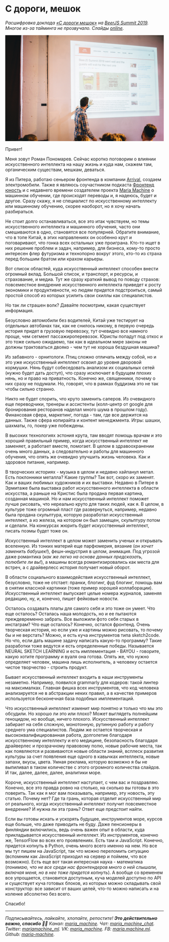 # С дороги, мешок

*Расшифровка доклада [«С дороги мешок»](https://twitter.com/BeerJSSummit/status/1145003684427980800) на [BeerJS Summit 2019](https://beerjssummit.com/). Многое из-за тайминга не прозвучало. Слайды [online](https://www.icloud.com/keynote/0CQ9RP5sYAX672pk5-T4f2lig#from-the-road-meshok).*

![](./cover.jpg)

Привет!

Меня зовут Роман Пономарев. Сейчас коротко поговорим о влиянии искусственного интеллекта на нашу жизнь и куда нам, скажем там, органическим существам, мешкам, деваться.

Я из Питера, работаю сеньером фронтенда в компании [Arrival](https://arrival.com/), создаем электромобили. Также я являюсь соучастником подкаста [Фронтенд юность](https://youknow.st/) и с недавнего времени создателем проекта [Maria Machine](https://medium.com/maria-machine) о машинном обучении, где происходят переводы и, я надеюсь, будет и другое. Сразу скажу, я не специалист по искусственному интеллекту или машинному обучению, скорее наоборот, но я хочу начать разбираться.

Не стоит долго останавливаться, все это итак чувствуем, но темы искусственного интеллекта и машинного обучения, часто они смешиваются в одно, становятся все популярней. Обратите внимание, что в топе Китай, в этих направлениях он особенно крут и поговаривают, что гонка всех остальных уже проиграна. Кто-то ищет в них решение проблем и задач, например, для бизнеса, кому-то просто интересен флер футуризма и технопорно вокруг этого, кто-то из страха перед большим братом или крахом карьеры.

Вот список областей, куда искусственный интеллект способен внести огромный вклад. Большой список, и транспорт, и ресурсы, и страхование, и медиа. Тут же сразу краткий вывод по поводу страхов: повсеместное внедрение искусственного интеллекта приведет к росту экономики и продуктивности, но людям придется подстроиться, самый простой способ из которых усилить свои скиллы как специалистов.

Но так ли страшен волк? Давайте посмотрим, какая существует информация.

Безусловно автомобили без водителей, Китай уже тестирует на отдельных автобанах так, как не снилось никому, в первую очередь история придет в грузовую перевозку, тут очевидно все намного проще, чем сегмент пассажироперевозок. Юристы попадут под откос и это тоже сильно ожидаемо, так как в идеальном мире законы не должны трактоваться двояко - чем тут не хороша бездушная машина?

Из забавного - орнитологи. Птиц сложно отличать между собой, но и это уже искусственный интеллект освоил до уровня дворовой кормушки. Нянь будут собеседовать анализом их социальных сетей (нужно будет дать доступ), что сразу исключает в будущем плохих нянь, но и право на приватность. Конечно же, священники, почему о них сразу не подумали. Но, говорят, что в рамках буддизма это не так чтобы сильно странно.

Никто не будет спорить, что круто заменить саперов. Из очевидного еще переводчики, тренеры и ассистенты (колл-центр от google для бронирования ресторанов наделал много шума в прошлом году). Финансовая сфера, маркетинг, погода - там, где все держится на данных. Также сфера копирайта и контент менеджмента. Игры: шашки, шахматы, го, покер уже побеждены.

В высоких технологиях эстония крута, там вводят помощь врачам и это хороший правильный пример, когда искусственный интеллект не заменяет, а работает вместе, помогает. В целом в здравоохранении очень много данных, а следовательно и работы для машинного обучения, что опять же очевидно улучшить жизнь человека. Как и здоровое питание, например.

В творческих историях - музыка в целом и недавно хайпанул метал. Есть поклонники металла? Какие группы? Так вот, скоро их заменят. Как и ваших любимых художников и их выставки. Недавно в Питере в Эрмитаже была выставка работ искусственного интеллекта в области искусства, а раньше на Кристис была продана первая картина, созданная машиной. Но и нам искусственный интеллект поможет лучше рисовать, что нереально круто для таких людей, как я. В целом, в культуре тоже огромный пласт где развернуться, например, недавно была продана скульптура, которую разработал искусственный интеллект, а из железа, на котором он был замещен, скульптуру потом и сделали. На конкурсах жюрить будет искусственный интеллект, писать поэмы будет тоже он.

Искусственный интеллект в целом может заменить ученых и открывать вселенную. Из тонких материй еще парфюмерия, вязание (*он хочет заменить бабушек!*), фешн-индустрия в целом, анимация. Под угрозой даже романтика (*как же легко на основе данных предсказать, полюбите ли вы!*), а машины всегда романтизировались как места для встреч, а с драйверлесс история получает новый оборот.

В области социального взаимодействия искусственный интеллект, безусловно, тоже не отстает: пранки, блогинг, фуд блогинг, помощь вам в снятии классной картинки (тоже пример хорошей коллаборации). Искусственный интеллект выпускает целые номера журналов, заменяя редакцию, ну, и, конечно, пишет фейковые новости.

Осталось создавать платы для самого себя и это тоже он умеет. Что еще осталось? Осталась наша молодость, но и ее пытаются преждевременно забрать. Все выложили фото себя старых в инстаграм? Что еще осталось? Конечно, остался фронтенд. Очень творческая история, но если уже и картины можно рисовать, то почему бы и не верстать? Можно, и есть куча инструментов типа sketch2code. Но что, если дать машине задачу написать какую-то программу? Такие разработки тоже ведутся и есть определенные победы. Называется NEURAL SKETCH LEARNING и есть имплементация - BAYOU - говорите, какую хотите программу и вуаля она готова. Опять же, что нужно определяет человек, машина лишь исполнитель, а человеку остается чистое творчество - строить продукт.

Бывает искусственный интеллект входить в наши инструменты незаметно. Например, появился grammarly для кодеров: такой линтер на максималках. Главная фишка всех инструментов, что код человека анализируется не в абстракции неких правил, а в качестве примеров используется бесконечная база подобных имплементаций.

Что искусственный интеллект изменит мир понятно и только что мы это обсудили. Но хорошо ли это или плохо? Может выглядеть полнейшим геноцидом, но вообще, ничего плохого. Искусственный интеллект забирает на себя сложную, монотонную, рутинную работу и работу среднего ума специалистов. Людям же остается творческая и высококвалифицированная работа, долголетие благодаря искусственному интеллекту и его медицине, безопасность благодаря драйверлес и прозрачному правовому полю, новые рабочие места, так как появляются и развиваются новые области знаний, всплеск развития культуры за счет появления еще одного в кавычках интеллекта, новые запахи, вкусы, цвета. Умная реклама, которую возможно я бы не выпиливал в таком количестве с этого огромного количества слайдов. И так, далее, далее, далее, аналитики море.

Короче, искусственный интеллект наступает, с чем вас и поздравляю. Конечно, все это правда ровно на столько, на сколько вы готовы в это поверить. Так как я мог вам показывать, например, эту новость, эту статью. Почему нет? Где та грань, которая отделит искусственный мир от реального, когда искусственный интеллект получит повсеместное внедрение? И нужна ли эта грань? Ответ еще предстоит найти.

Если вы готовы искать и ускорять будущее, инструментов море, курсов еще больше, что даже приводить не буду. Даже пенсионеры в финляндии включились, ведь очень важен опыт в области, куда прикладывается искусственный интеллект. Из инструментов, конечно же, TensorFlow во всех его проявлениях. Есть там и JavaScript. Конечно, придется копнуть в Python, очень много всего именно на нем. Но все мы тут пишем на JavaScript, так что можно переломить ситуацию (вспомним как JavaScript приходил на сервер и поймем, что все возможно). Есть еще вот такая интересная наука - математика (*понимаю, что не все среди нас фронтендеров много о ней слышали, включая меня, но в нее тоже придется копнуть*). А вообще со временем все упрощается, становится доступным, куча моделей доступно по API и существует куча готовых блоков, из которых можно складывать свой конструктор: все зависит от ваших целей, что-то можно написать и на коленке абсолютно без всего.

Спасибо!

---

*Подписывайтесь, лайкайте, хлопайте, репостите! **Это действительно важно, спасибо 🙌🏻** Канал: [maria_machine](https://t.me/maria_machine). Чат: [maria_machine_chat](https://t.me/maria_machine_chat). Twitter: [mariamachine_ml](https://twitter.com/mariamachine_ml). VK: [maria_machine](https://vk.com/maria_machine). FB: [maria.machine.ml](https://www.facebook.com/maria.machine.ml). Github: [maria-machine](https://github.com/maria-machine).*